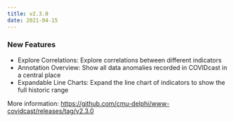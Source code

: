 ```yaml
---
title: v2.3.0
date: 2021-04-15
---
```


### New Features
 * Explore Correlations: Explore correlations between different indicators
 * Annotation Overview: Show all data anomalies recorded in COVIDcast in a central place
 * Expandable Line Charts: Expand the line chart of indicators to show the full historic range


More information: https://github.com/cmu-delphi/www-covidcast/releases/tag/v2.3.0